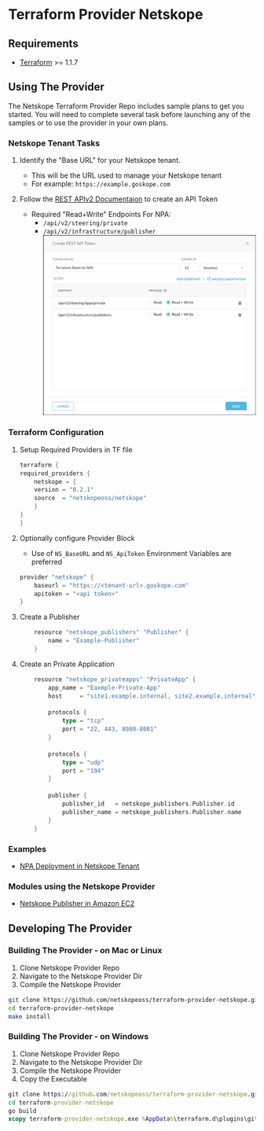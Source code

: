# Terraform Provider Netskope




## Requirements

-	[Terraform](https://www.terraform.io/downloads.html) >= 1.1.7




## Using  The Provider
The Netskope Terraform Provider Repo includes sample plans to get you started. You will need to complete several task before launching any of the samples or to use the provider in your own plans.

### Netskope Tenant Tasks

1. Identify the "Base URL" for your Netskope tenant.
    - This will be the URL used to manage your Netskope tenant 
    - For example: `https://example.goskope.com`

1. Follow the [REST APIv2 Documentaion](https://docs.netskope.com/en/rest-api-v2-overview-312207.html) to create an API Token
    - Required "Read+Write" Endpoints For NPA:
        - `/api/v2/steering/private`
        - `/api/v2/infrastructure/publisher`
    ![API Token](images/npa_api_token.png)


### Terraform Configuration

1. Setup Required Providers in TF file
    ```go
    terraform {
    required_providers {
        netskope = {
        version = "0.2.1"
        source  = "netskopeoss/netskope"
        }
    }
    }
    ```

1. Optionally configure Provider Block
    - Use of `NS_BaseURL` and `NS_ApiToken` Environment Variables are preferred
    ```go
    provider "netskope" {
        baseurl = "https://<tenant-url>.goskope.com"
        apitoken = "<api token>"
    }
    ```

1. Create a Publisher
    ```go
        resource "netskope_publishers" "Publisher" {
            name = "Example-Publisher"
        }
    ```

1. Create an Private Application
    ```go
        resource "netskope_privateapps" "PrivateApp" {
            app_name = "Eaxmple-Private-App"
            host     = "site1.example.internal, site2.example.internal"

            protocols {
                type = "tcp"
                port = "22, 443, 8080-8081"
            }

            protocols {
                type = "udp"
                port = "194"
            }

            publisher {
                publisher_id   = netskope_publishers.Publisher.id
                publisher_name = netskope_publishers.Publisher.name
            }
        }
    ```



### Examples
 - [NPA Deployment in Netskope Tenant](./examples/npa/README.md)


### Modules using the Netskope Provider

- [Netskope Publisher in Amazon EC2](https://github.com/netskopeoss/terraform-netskope-publisher-aws)



## Developing The Provider

### Building The Provider - on Mac or Linux

1. Clone Netskope Provider Repo
1. Navigate to the Netskope Provider Dir
1. Compile the Netskope Provider

```sh
git clone https://github.com/netskopeoss/terraform-provider-netskope.git
cd terraform-provider-netskope
make install
```

### Building The Provider - on Windows

1. Clone Netskope Provider Repo
1. Navigate to the Netskope Provider Dir
1. Compile the Netskope Provider
1. Copy the Executable

```cmd
git clone https://github.com/netskopeoss/terraform-provider-netskope.git
cd terraform-provider-netskope
go build
xcopy terraform-provider-netskope.exe %AppData%\terraform.d\plugins\github.com\netskopeoss\netskope\0.2.1\windows_386\ /Y
```


